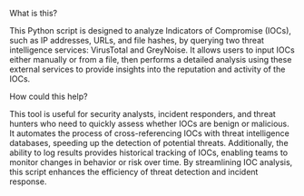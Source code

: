 

What is this?

This Python script is designed to analyze Indicators of Compromise (IOCs), such as IP addresses, URLs, and file hashes, by querying two threat intelligence services: VirusTotal and GreyNoise. It allows users to input IOCs either manually or from a file, then performs a detailed analysis using these external services to provide insights into the reputation and activity of the IOCs.

How could this help?

This tool is useful for security analysts, incident responders, and threat hunters who need to quickly assess whether IOCs are benign or malicious. It automates the process of cross-referencing IOCs with threat intelligence databases, speeding up the detection of potential threats. Additionally, the ability to log results provides historical tracking of IOCs, enabling teams to monitor changes in behavior or risk over time. By streamlining IOC analysis, this script enhances the efficiency of threat detection and incident response.
